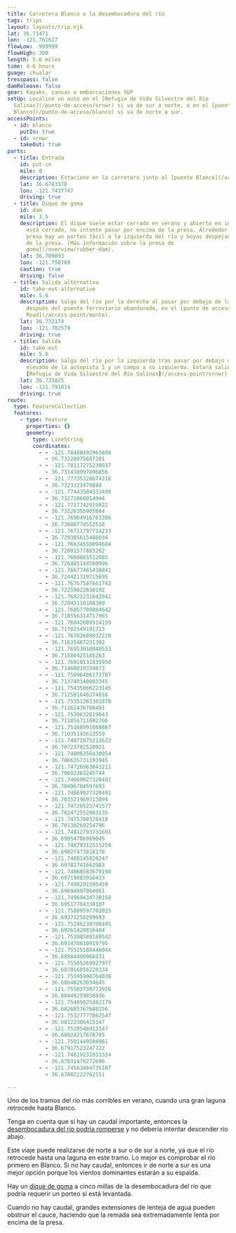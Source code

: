 ```yaml
---
title: Carretera Blanco a la desembocadura del río
tags: trips
layout: layouts/trip.njk
lat: 36.71471
lon: -121.761627
flowLow: -999999
flowHigh: 300
length: 5.6 miles
time: 4-6 hours
guage: chualar
tresspass: false
damRelease: false
gear: Kayaks, canoas o embarcaciones SUP
setUp: Localice un auto en el [Refugio de Vida Silvestre del Río
  Salinas](/punto-de-acceso/srnwr) si va de sur a norte, o en el [puente
  Blanco](/punto-de-acceso/blanco) si va de norte a sur.
accessPoints:
  - id: blanco
    putIn: true
  - id: srnwr
    takeOut: true
parts:
  - title: Entrada
    id: put-in
    mile: 0
    description: Estacione en la carretera junto al [puente Blanco](/access-points/blanco).
    lat: 36.6783378
    lon: -121.7437747
    driving: true
  - title: Dique de goma
    id: dam
    mile: 3.5
    description: El dique suele estar cerrado en verano y abierto en invierno. Si
      está cerrado, no intente pasar por encima de la presa. Alrededor de la
      presa hay un porteo fácil a la izquierda del río y boyas despejadas antes
      de la presa. [Más información sobre la presa de
      goma](/overview/rubber-dam).
    lat: 36.709093
    lon: -121.750769
    caution: true
    driving: false
  - title: Salida alternativa
    id: take-out-alternative
    mile: 5.6
    description: Salga del río por la derecha al pasar por debajo de la autopista 1,
      después del puente ferroviario abandonado, en el [punto de acceso de Monte
      Road](/access-point/monte).
    lat: 36.732174
    lon: -121.782579
    driving: true
  - title: Salida
    id: take-out
    mile: 5.6
    description: Salga del río por la izquierda tras pasar por debajo del paso
      elevado de la autopista 1 y un campo a su izquierda. Estará saliendo en el
      [Refugio de Vida Silvestre del Río Salinas](/access-point/srnwr).
    lat: 36.735825
    lon: -121.791014
    driving: true
route:
  type: FeatureCollection
  features:
    - type: Feature
      properties: {}
      geometry:
        type: LineString
        coordinates:
          - - -121.78488492965698
            - 36.73228075607201
          - - -121.78117275238037
            - 36.731438097896856
          - - -121.77735328674316
            - 36.7323323470884
          - - -121.77443504333498
            - 36.73271068014944
          - - -121.7717742919922
            - 36.73226355905884
          - - -121.76904916763306
            - 36.73088778552518
          - - -121.76711797714233
            - 36.729305615486034
          - - -121.76634550094604
            - 36.72801577883262
          - - -121.7660665512085
            - 36.726485144560996
          - - -121.76677465438841
            - 36.724421319715695
          - - -121.76767587661743
            - 36.72259822830192
          - - -121.76821231842041
            - 36.72043110108309
          - - -121.76857709884642
            - 36.718556314717965
          - - -121.76842689514159
            - 36.71702549191713
          - - -121.76782608032228
            - 36.71635467231302
          - - -121.76553010940553
            - 36.71580425185263
          - - -121.76010131835938
            - 36.71460019334673
          - - -121.75896406173707
            - 36.713740140003345
          - - -121.75435066223145
            - 36.712501646274816
          - - -121.75351381301878
            - 36.71162436780491
          - - -121.7530632019043
            - 36.711056711692706
          - - -121.75168991088867
            - 36.71035143613559
          - - -121.74872875213622
            - 36.70723782520921
          - - -121.74806356430054
            - 36.706635731191945
          - - -121.74726963043211
            - 36.70603363245744
          - - -121.74669027328491
            - 36.70496704597693
          - - -121.74669027328491
            - 36.703521969713094
          - - -121.74720525741577
            - 36.702472552063135
          - - -121.7475700378418
            - 36.70130269254796
          - - -121.74812793731691
            - 36.69954786989045
          - - -121.74879312515259
            - 36.69827473818178
          - - -121.7488145828247
            - 36.69782741662983
          - - -121.74868583679198
            - 36.69719083916433
          - - -121.7490291595459
            - 36.69694997064061
          - - -121.74969434738158
            - 36.69517784330107
          - - -121.75089597702025
            - 36.69373258299693
          - - -121.75246238708495
            - 36.69261420816404
          - - -121.75398588180542
            - 36.691478610919795
          - - -121.75525188446044
            - 36.68984400968431
          - - -121.75585269927977
            - 36.687916856228334
          - - -121.75595998764038
            - 36.68640263034645
          - - -121.75503730773926
            - 36.68449259836036
          - - -121.75405025482179
            - 36.682685767688156
          - - -121.75327777862547
            - 36.68122306415147
          - - -121.7520546913147
            - 36.68024217678785
          - - -121.7501449584961
            - 36.67917523247122
          - - -121.74819231033324
            - 36.67831478272696
          - - -121.74563884735107
            - 36.67802222762151

---
```



Uno de los tramos del río más corribles en verano, cuando una gran laguna retrocede hasta Blanco.

Tenga en cuenta que si hay un caudal importante, entonces la [desembocadura del río podría romperse](/overview/safety#breach) y no debería intentar descender río abajo.

Este viaje puede realizarse de norte a sur o de sur a norte, ya que el río retrocede hasta una laguna en este tramo. Lo mejor es comprobar el río primero en Blanco. Si no hay caudal, entonces ir de norte a sur es una mejor opción porque los vientos dominantes estarán a su espalda.

Hay un [dique de goma](/overview/rubber-dam) a cinco millas de la desembocadura del río que podría requerir un porteo si está levantada.

Cuando no hay caudal, grandes extensiones de lenteja de agua pueden obstruir el cauce, haciendo que la remada sea extremadamente lenta por encima de la presa.

